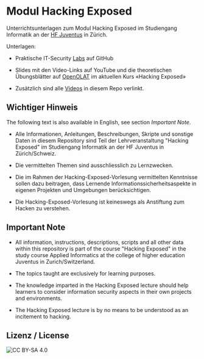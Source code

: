 # Modul Hacking Exposed

Unterrichtsunterlagen zum Modul Hacking Exposed im Studiengang Informatik an der [HF Juventus](https://www.juventus.ch/technik/) in Zürich.

Unterlagen:

-   Praktische IT-Security [Labs](Labs/) auf GitHub

-   Slides mit den Video-Links auf YouTube und die theoretischen Übungsblätter auf [OpenOLAT](https://lernen.juvecampus.ch) im aktuellen Kurs «Hacking Exposed»

-   Zusätzlich sind alle [Videos](Videos/) in diesem Repo verlinkt.

## Wichtiger Hinweis

The following text is also available in English, see section _Important Note_.

-   Alle Informationen, Anleitungen, Beschreibungen, Skripte und sonstige Daten in diesem Repository sind Teil der Lehrveranstaltung "Hacking Exposed" im Studiengang Informatik an der HF Juventus in Zürich/Schweiz.

-   Die vermittelten Themen sind ausschliesslich zu Lernzwecken.

-   Die im Rahmen der Hacking-Exposed-Vorlesung vermittelten Kenntnisse sollen dazu beitragen, dass Lernende Informationssicherheitsaspekte in eigenen Projekten und Umgebungen berücksichtigen.

-   Die Hacking-Exposed-Vorlesung ist keineswegs als Anstiftung zum Hacken zu verstehen.

## Important Note

-   All information, instructions, descriptions, scripts and all other data within this repository is part of the course "Hacking Exposed" in the study course Applied Informatics at the college of higher education Juventus in Zurich/Switzerland.

-   The topics taught are exclusively for learning purposes.

-   The knowledge imparted in the Hacking Exposed lecture should help learners to consider information security aspects in their own projects and environments.

-   The Hacking Exposed lecture is by no means to be understood as an incitement to hacking.

## Lizenz / License

![CC BY-SA 4.0](https://mirrors.creativecommons.org/presskit/buttons/88x31/svg/by-sa.svg)
